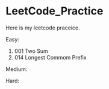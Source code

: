 # LeetCode_Practice
  
  Here is my leetcode praceice.  
  
  Easy:  
  1. 001 Two Sum  
  2. 014 Longest Commom Prefix  
    
  Medium:
    
    
  Hard:  
